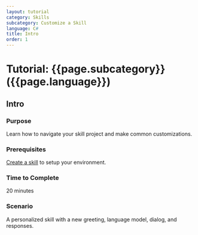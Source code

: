 ```yaml
---
layout: tutorial
category: Skills
subcategory: Customize a Skill
language: C#
title: Intro
order: 1
---
```


# Tutorial: {{page.subcategory}} ({{page.language}})

## Intro

### Purpose

Learn how to navigate your skill project and make common customizations.

### Prerequisites

[Create a skill]({{site.baseurl}}/tutorials/csharp/create-skill/1_intro) to setup your environment.

### Time to Complete

20 minutes

### Scenario

A personalized skill with a new greeting, language model, dialog, and responses.
